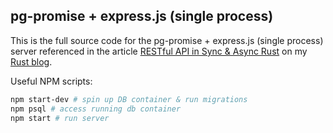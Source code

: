## pg-promise + express.js (single process)

This is the full source code for the pg-promise + express.js (single process) server referenced in the article [RESTful API in Sync & Async Rust](https://github.com/pretzelhammer/rust-blog/blob/master/posts/restful-api-in-sync-and-async-rust.md) on my [Rust blog](https://github.com/pretzelhammer/rust-blog).

Useful NPM scripts:

```bash
npm start-dev # spin up DB container & run migrations
npm psql # access running db container
npm start # run server
```

